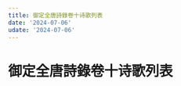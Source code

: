 ```yaml
---
title: 御定全唐詩錄卷十诗歌列表
date: '2024-07-06'
udate: '2024-07-06'
---
```

# 御定全唐詩錄卷十诗歌列表

<PoemList :list="poems" :authorMap="authorMap" :chapternum="10" />

<script setup>
const chapter = '卷十';
import poems from '/data/qtsl/卷十/poems.json'
import authorMap from '/data/qtsl/卷十/author.json'
</script>
